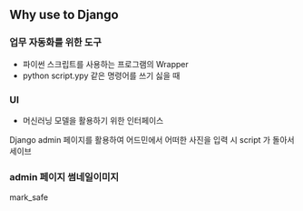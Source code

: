 ## Why use to Django

### 업무 자동화를 위한 도구
- 파이썬 스크립트를 사용하는 프로그램의 Wrapper
- python script.ypy 같은 명령어를 쓰기 싫을 때

### UI
- 머신러닝 모델을 활용하기 위한 인터페이스

Django admin 페이지를 활용하여 어드민에서 어떠한 사진을 입력 시 script 가 돌아서 세이브

### admin 페이지 썸네일이미지
mark_safe

